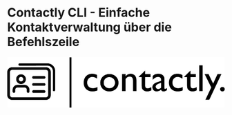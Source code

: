 # Contactly CLI - Einfache Kontaktverwaltung über die Befehlszeile

![Contactly Logo](Logo_Contactly.png)
